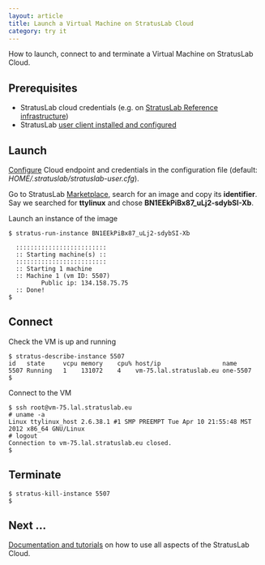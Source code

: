 ```yaml
---
layout: article
title: Launch a Virtual Machine on StratusLab Cloud
category: try it
---
```


How to launch, connect to and terminate a Virtual Machine on StratusLab Cloud.

Prerequisites
-------------

+ StratusLab cloud credentials (e.g. on [StratusLab Reference infrastructure][ref-infra])
+ StratusLab [user client installed and configured][user-client-install]

Launch
------

[Configure][user-client-config] Cloud endpoint and credentials in the 
configuration file (default: *HOME/.stratuslab/stratuslab-user.cfg*). 

Go to StratusLab [Marketplace][marketplace], search for an image and copy 
its **identifier**. Say we searched for **ttylinux** and chose 
**BN1EEkPiBx87_uLj2-sdybSI-Xb**.


Launch an instance of the image

    $ stratus-run-instance BN1EEkPiBx87_uLj2-sdybSI-Xb
    
      :::::::::::::::::::::::::
      :: Starting machine(s) ::
      :::::::::::::::::::::::::
      :: Starting 1 machine
      :: Machine 1 (vm ID: 5507)
             Public ip: 134.158.75.75
      :: Done!
    $

Connect
-------

Check the VM is up and running

    $ stratus-describe-instance 5507
    id   state     vcpu memory    cpu% host/ip                 name
    5507 Running   1    131072    4    vm-75.lal.stratuslab.eu one-5507
    $ 

Connect to the VM

    $ ssh root@vm-75.lal.stratuslab.eu
    # uname -a                                                                                                                                                 
    Linux ttylinux_host 2.6.38.1 #1 SMP PREEMPT Tue Apr 10 21:55:48 MST 2012 x86_64 GNU/Linux
    # logout                                                                                                                                                   
    Connection to vm-75.lal.stratuslab.eu closed.
    $ 

Terminate
---------

    $ stratus-kill-instance 5507
    $

Next ...
--------

[Documentation and tutorials][doku] on how to use all aspects of the StratusLab 
Cloud.

[ref-infra]: /try%20it/2012/02/10/try-reference-cloud-infrastructures.html
[user-client-install]: /install/2012/01/19/install-user-cli-installation.html
[user-client-config]: /install/2012/01/19/install-user-cli-installation.html#config
[marketplace]: https://marketplace.stratuslab.eu
[doku]: /documentation
